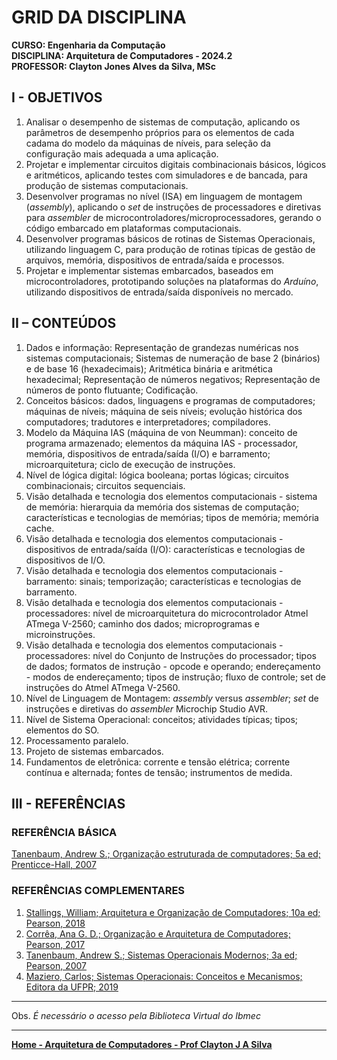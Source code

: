 # GRID DA DISCIPLINA 

**CURSO: Engenharia da Computação**  
**DISCIPLINA: Arquitetura de Computadores - 2024.2**  
**PROFESSOR: Clayton Jones Alves da Silva, MSc**

## I - OBJETIVOS 

1. Analisar o desempenho de sistemas de computação, aplicando os parâmetros de desempenho próprios para os elementos de cada cadama do modelo da máquinas de níveis, para seleção da configuração mais adequada a uma aplicação.
2. Projetar e implementar circuitos digitais combinacionais básicos, lógicos e aritméticos, aplicando testes com simuladores e de bancada, para produção de sistemas computacionais. 
3. Desenvolver programas no nível (ISA) em linguagem de montagem (*assembly*), aplicando o *set* de instruções de processadores e diretivas para *assembler* de microcontroladores/microprocessadores, gerando o código embarcado em plataformas computacionais. 
4. Desenvolver programas básicos de rotinas de Sistemas Operacionais, utilizando linguagem C, para produção de rotinas típicas de gestão de arquivos, memória, dispositivos de entrada/saída e processos.  
5. Projetar e implementar sistemas embarcados, baseados em microcontroladores, prototipando soluções na plataformas do *Arduíno*, utilizando dispositivos de entrada/saída disponíveis no mercado.
 
## II – CONTEÚDOS

1. Dados e informação: Representação de grandezas numéricas nos sistemas computacionais; Sistemas de numeração de base 2 (binários) e de base 16 (hexadecimais); Aritmética binária e aritmética hexadecimal; Representação de números negativos; Representação de números de ponto flutuante; Codificação.
2. Conceitos básicos: dados, linguagens e programas de computadores; máquinas de níveis; máquina de seis níveis; evolução histórica dos computadores; tradutores e interpretadores; compiladores.
3. Modelo da Máquina IAS (máquina de von Neumman): conceito de programa armazenado; elementos da máquina IAS - processador, memória, dispositivos de entrada/saída (I/O) e barramento; microarquitetura; ciclo de execução de instruções. 
4. Nível de lógica digital: lógica booleana; portas lógicas; circuitos combinacionais; circuitos sequenciais.
5. Visão detalhada e tecnologia dos elementos computacionais - sistema de memória: hierarquia da memória dos sistemas de computação; características e tecnologias de memórias; tipos de memória; memória cache.
6. Visão detalhada e tecnologia dos elementos computacionais - dispositivos de entrada/saída (I/O): características e tecnologias de dispositivos de I/O.
7. Visão detalhada e tecnologia dos elementos computacionais - barramento: sinais; temporização; características e tecnologias de barramento.
8. Visão detalhada e tecnologia dos elementos computacionais - processadores: nível de microarquitetura do microcontrolador Atmel ATmega V-2560; caminho dos dados; microprogramas e microinstruções.
9. Visão detalhada e tecnologia dos elementos computacionais - processadores: nível do Conjunto de Instruções do processador; tipos de dados; formatos de instrução - opcode e operando; endereçamento - modos de endereçamento; tipos de instrução; fluxo de controle; set de instruções do Atmel ATmega V-2560.
10. Nível de Linguagem de Montagem: *assembly* versus *assembler*; *set* de instruções e diretivas do *assembler* Microchip Studio AVR.
11. Nível de Sistema Operacional: conceitos; atividades típicas; tipos; elementos do SO.
12. Processamento paralelo. 
13. Projeto de sistemas embarcados.
14. Fundamentos de eletrônica: corrente e tensão elétrica; corrente contínua e alternada; fontes de tensão; instrumentos de medida.

## III - REFERÊNCIAS  

### REFERÊNCIA BÁSICA

[Tanenbaum, Andrew S.; Organização estruturada de computadores; 5a ed; Prenticce-Hall, 2007](https://plataforma.bvirtual.com.br/Leitor/Publicacao/355/pdf/0)

### REFERÊNCIAS COMPLEMENTARES

1. [Stallings, William; Arquitetura e Organização de Computadores; 10a ed; Pearson, 2018](https://plataforma.bvirtual.com.br/Leitor/Publicacao/151479/pdf/0)
2. [Corrêa, Ana G. D.; Organização e Arquitetura de Computadores; Pearson, 2017](https://plataforma.bvirtual.com.br/Leitor/Publicacao/124147/pdf/0)
3. [Tanenbaum, Andrew S.; Sistemas Operacionais Modernos; 3a ed; Pearson, 2007](https://plataforma.bvirtual.com.br/Leitor/Publicacao/1233/pdf/0)  
4. [Maziero, Carlos; Sistemas Operacionais: Conceitos e Mecanismos; Editora da UFPR; 2019](http://wiki.inf.ufpr.br/maziero/doku.php?id=socm:start)

___
Obs. *É necessário o acesso pela Biblioteca Virtual do Ibmec*

___
**[Home - Arquitetura de Computadores - Prof Clayton J A Silva](https://claytonjasilva.github.io/arq.html)**
